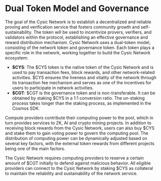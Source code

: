 # Dual Token Model and Governance

The goal of the Cysic Network is to establish a decentralized and reliable proving and verification service that fosters community growth and self-sustainability. The token will be used to incentivize provers, verifiers, and validators within the protocol, establishing an effective governance and reward distribution mechanism. Cysic Network uses a dual-token model, consisting of the network token and governance token. Each token plays a specific role in the network, working together to build the Cysic Network ecosystem:

* **$CYS**: The $CYS token is the native token of the Cysic Network and is used to pay transaction fees, block rewards, and other network-related activities. $CYS ensures the liveness and vitality of the network through its transaction fee mechanism and serves as one of the incentives for users to participate in network activities.
* **$CGT**: $CGT is the governance token and is non-transferable. It can be obtained by staking $CYS in a 1:1 conversion ratio. The un-staking process takes longer than the staking process, as implemented in the Cosmos SDK.

Compute providers contribute their computing power to the pool, which in turn provides services to ZK, AI and crypto mining projects. In addition to receiving block rewards from the Cysic Network, users can also buy $CYS and stake them to gain voting power to govern the computing pool. The distribution of computing power can be dynamically adjusted based on several key factors, with the external token rewards from different projects being one of the main factors.

The Cysic Network requires computing providers to reserve a certain amount of $CGT initially to defend against malicious behavior. All eligible providers can connect to the Cysic Network by staking $CYS as collateral to maintain the reliability and sustainability of the network service.
